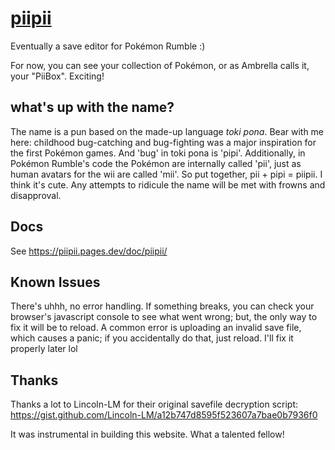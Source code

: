 # [piipii](https://piipii.pages.dev)
Eventually a save editor for Pokémon Rumble :)

For now, you can see your collection of Pokémon, or as Ambrella calls it, your "PiiBox". Exciting!

## what's up with the name?
The name is a pun based on the made-up language *toki pona*. Bear with me here: childhood bug-catching and bug-fighting was a major inspiration for the first Pokémon games.  And 'bug' in toki pona is 'pipi'. Additionally, in Pokémon Rumble's code the Pokémon are internally called 'pii', just as human avatars for the wii are called 'mii'. So put together, pii + pipi = piipii. I think it's cute. Any attempts to ridicule the name will be met with frowns and disapproval.

## Docs
See https://piipii.pages.dev/doc/piipii/

## Known Issues
There's uhhh, no error handling. If something breaks, you can check your browser's javascript console to see what went wrong; but, the only way to fix it will be to reload. A common error is uploading an invalid save file, which causes a panic; if you accidentally do that, just reload. I'll fix it properly later lol

## Thanks
Thanks a lot to Lincoln-LM for their original savefile decryption script: https://gist.github.com/Lincoln-LM/a12b747d8595f523607a7bae0b7936f0

It was instrumental in building this website. What a talented fellow!